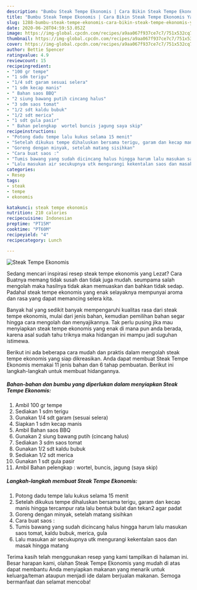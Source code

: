 ```yaml
---
description: "Bumbu Steak Tempe Ekonomis | Cara Bikin Steak Tempe Ekonomis Yang Mudah Dan Praktis"
title: "Bumbu Steak Tempe Ekonomis | Cara Bikin Steak Tempe Ekonomis Yang Mudah Dan Praktis"
slug: 1288-bumbu-steak-tempe-ekonomis-cara-bikin-steak-tempe-ekonomis-yang-mudah-dan-praktis
date: 2020-06-28T04:59:53.052Z
image: https://img-global.cpcdn.com/recipes/a9aa067f937ce7c7/751x532cq70/steak-tempe-ekonomis-foto-resep-utama.jpg
thumbnail: https://img-global.cpcdn.com/recipes/a9aa067f937ce7c7/751x532cq70/steak-tempe-ekonomis-foto-resep-utama.jpg
cover: https://img-global.cpcdn.com/recipes/a9aa067f937ce7c7/751x532cq70/steak-tempe-ekonomis-foto-resep-utama.jpg
author: Bettie Spencer
ratingvalue: 4.9
reviewcount: 15
recipeingredient:
- "100 gr tempe"
- "1 sdm terigu"
- "1/4 sdt garam sesuai selera"
- "1 sdm kecap manis"
- " Bahan saos BBQ"
- "2 siung bawang putih cincang halus"
- "3 sdm saos tomat"
- "1/2 sdt kaldu bubuk"
- "1/2 sdt merica"
- "1 sdt gula pasir"
- " Bahan pelengkap  wortel buncis jagung saya skip"
recipeinstructions:
- "Potong dadu tempe lalu kukus selama 15 menit"
- "Setelah dikukus tempe dihaluskan bersama terigu, garam dan kecap manis hingga tercampur rata lalu bentuk bulat dan tekan2 agar padat"
- "Goreng dengan minyak, setelah matang sisihkan"
- "Cara buat saos :"
- "Tumis bawang yang sudah dicincang halus hingga harum lalu masukan saos tomat, kaldu bubuk, merica, gula"
- "Lalu masukan air secukupnya utk mengurangi kekentalan saos dan masak hingga matang"
categories:
- Resep
tags:
- steak
- tempe
- ekonomis

katakunci: steak tempe ekonomis 
nutrition: 210 calories
recipecuisine: Indonesian
preptime: "PT15M"
cooktime: "PT60M"
recipeyield: "4"
recipecategory: Lunch

---
```



![Steak Tempe Ekonomis](https://img-global.cpcdn.com/recipes/a9aa067f937ce7c7/751x532cq70/steak-tempe-ekonomis-foto-resep-utama.jpg)

Sedang mencari inspirasi resep steak tempe ekonomis yang Lezat? Cara Buatnya memang tidak susah dan tidak juga mudah. seumpama salah mengolah maka hasilnya tidak akan memuaskan dan bahkan tidak sedap. Padahal steak tempe ekonomis yang enak selayaknya mempunyai aroma dan rasa yang dapat memancing selera kita.



Banyak hal yang sedikit banyak mempengaruhi kualitas rasa dari steak tempe ekonomis, mulai dari jenis bahan, kemudian pemilihan bahan segar hingga cara mengolah dan menyajikannya. Tak perlu pusing jika mau menyiapkan steak tempe ekonomis yang enak di mana pun anda berada, karena asal sudah tahu triknya maka hidangan ini mampu jadi suguhan istimewa.


Berikut ini ada beberapa cara mudah dan praktis dalam mengolah steak tempe ekonomis yang siap dikreasikan. Anda dapat membuat Steak Tempe Ekonomis memakai 11 jenis bahan dan 6 tahap pembuatan. Berikut ini langkah-langkah untuk membuat hidangannya.

<!--inarticleads1-->

##### Bahan-bahan dan bumbu yang diperlukan dalam menyiapkan Steak Tempe Ekonomis:

1. Ambil 100 gr tempe
1. Sediakan 1 sdm terigu
1. Gunakan 1/4 sdt garam (sesuai selera)
1. Siapkan 1 sdm kecap manis
1. Ambil  Bahan saos BBQ
1. Gunakan 2 siung bawang putih (cincang halus)
1. Sediakan 3 sdm saos tomat
1. Gunakan 1/2 sdt kaldu bubuk
1. Sediakan 1/2 sdt merica
1. Gunakan 1 sdt gula pasir
1. Ambil  Bahan pelengkap : wortel, buncis, jagung (saya skip)




<!--inarticleads2-->

##### Langkah-langkah membuat Steak Tempe Ekonomis:

1. Potong dadu tempe lalu kukus selama 15 menit
1. Setelah dikukus tempe dihaluskan bersama terigu, garam dan kecap manis hingga tercampur rata lalu bentuk bulat dan tekan2 agar padat
1. Goreng dengan minyak, setelah matang sisihkan
1. Cara buat saos :
1. Tumis bawang yang sudah dicincang halus hingga harum lalu masukan saos tomat, kaldu bubuk, merica, gula
1. Lalu masukan air secukupnya utk mengurangi kekentalan saos dan masak hingga matang




Terima kasih telah menggunakan resep yang kami tampilkan di halaman ini. Besar harapan kami, olahan Steak Tempe Ekonomis yang mudah di atas dapat membantu Anda menyiapkan makanan yang menarik untuk keluarga/teman ataupun menjadi ide dalam berjualan makanan. Semoga bermanfaat dan selamat mencoba!
